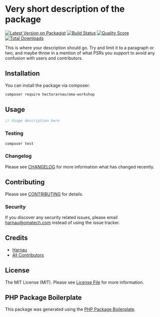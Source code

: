 # Very short description of the package

[![Latest Version on Packagist](https://img.shields.io/packagist/v/hectorarnau/oma-workshop.svg?style=flat-square)](https://packagist.org/packages/hectorarnau/oma-workshop)
[![Build Status](https://img.shields.io/travis/hectorarnau/oma-workshop/master.svg?style=flat-square)](https://travis-ci.org/hectorarnau/oma-workshop)
[![Quality Score](https://img.shields.io/scrutinizer/g/hectorarnau/oma-workshop.svg?style=flat-square)](https://scrutinizer-ci.com/g/hectorarnau/oma-workshop)
[![Total Downloads](https://img.shields.io/packagist/dt/hectorarnau/oma-workshop.svg?style=flat-square)](https://packagist.org/packages/hectorarnau/oma-workshop)

This is where your description should go. Try and limit it to a paragraph or two, and maybe throw in a mention of what PSRs you support to avoid any confusion with users and contributors.

## Installation

You can install the package via composer:

```bash
composer require hectorarnau/oma-workshop
```

## Usage

``` php
// Usage description here
```

### Testing

``` bash
composer test
```

### Changelog

Please see [CHANGELOG](CHANGELOG.md) for more information what has changed recently.

## Contributing

Please see [CONTRIBUTING](CONTRIBUTING.md) for details.

### Security

If you discover any security related issues, please email harnau@omatech.com instead of using the issue tracker.

## Credits

- [Harnau](https://github.com/hectorarnau)
- [All Contributors](../../contributors)

## License

The MIT License (MIT). Please see [License File](LICENSE.md) for more information.

## PHP Package Boilerplate

This package was generated using the [PHP Package Boilerplate](https://laravelpackageboilerplate.com).
